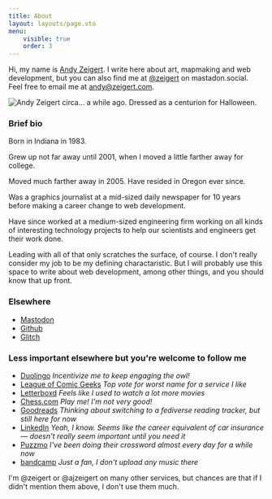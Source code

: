 ```yaml
---
title: About
layout: layouts/page.vto
menu:
    visible: true
    order: 3
---
```


<div class="h-card">
    <p>Hi, my name is <a class="p-name u-url" href="https://zeigert.com">Andy Zeigert</a>. I write here about art, mapmaking and web development, but you can also find me at <a href="https://mastodon.social/@zeigert">@zeigert</a> on mastadon.social. <br/>Feel free to email me at <a class="u-email" href="mailto:andy@zeigert.com">andy@zeigert.com</a>.</p>
    <img class="u-photo" src="/img/avatar.png" alt="Andy Zeigert circa... a while ago. Dressed as a centurion for Halloween.">
</div>

### Brief bio

Born in Indiana in 1983.

Grew up not far away until 2001, when I moved a little farther away for college.

Moved much farther away in 2005. Have resided in Oregon ever since.

Was a graphics journalist at a mid-sized daily newspaper for 10 years before making a career change to web development.

Have since worked at a medium-sized engineering firm working on all kinds of interesting technology projects to help our scientists and engineers get their work done.

Leading with all of that only scratches the surface, of course. I don't really consider my job to be my defining charactaristic. But I will probably use this space to write about web development, among other things, and you should know that up front.

### Elsewhere

- [Mastodon](https://mastodon.social/@zeigert)
- [Github](https://github.com/ajzeigert/)
- [Glitch](https://glitch.com/@zeigert)

### Less important elsewhere but you're welcome to follow me

- [Duolingo](https://www.duolingo.com/profile/ajzeigert) _Incentivize me to keep engaging the owl!_
- [League of Comic Geeks](https://leagueofcomicgeeks.com/profile/ajzeigert) _Top vote for worst name for a service I like_
- [Letterboxd](https://letterboxd.com/ajzeigert/) _Feels like I used to watch a lot more movies_
- [Chess.com](https://www.chess.com/member/zeigert) _Play me! I'm not very good!_
- [Goodreads](https://www.goodreads.com/user/show/1465437-andy-zeigert) _Thinking about switching to a fediverse reading tracker, but still here for now_
- [LinkedIn](https://www.linkedin.com/in/andy-zeigert/) _Yeah, I know. Seems like the career equivalent of car insurance — doesn't really seem important until you need it_
- [Puzzmo](https://www.puzzmo.com/user/ii/zeigert) _I've been doing their crossword almost every day for a while now_
- [bandcamp](https://bandcamp.com/andyzeigert) _Just a fan, I don't upload any music there_

I'm @zeigert or @ajzeigert on many other services, but chances are that if I didn't mention them above, I don't use them much.
